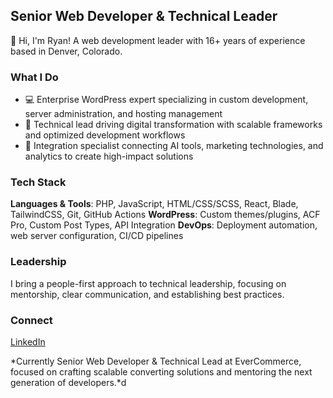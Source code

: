 ## Senior Web Developer & Technical Leader

👋 Hi, I'm Ryan! A web development leader with 16+ years of experience based in Denver, Colorado.

### What I Do
- 💻 Enterprise WordPress expert specializing in custom development, server administration, and hosting management
- 🚀 Technical lead driving digital transformation with scalable frameworks and optimized development workflows
- 🤖 Integration specialist connecting AI tools, marketing technologies, and analytics to create high-impact solutions

### Tech Stack
**Languages & Tools**: PHP, JavaScript, HTML/CSS/SCSS, React, Blade, TailwindCSS, Git, GitHub Actions
**WordPress**: Custom themes/plugins, ACF Pro, Custom Post Types, API Integration
**DevOps**: Deployment automation, web server configuration, CI/CD pipelines

### Leadership
I bring a people-first approach to technical leadership, focusing on mentorship, clear communication, and establishing best practices.

### Connect
[LinkedIn](https://www.linkedin.com/in/rynmitchell/)

*Currently Senior Web Developer & Technical Lead at EverCommerce, focused on crafting scalable converting solutions and mentoring the next generation of developers.*d
